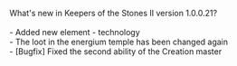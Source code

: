 What's new in Keepers of the Stones II version 1.0.0.21?<br />
<br />- Added new element - technology
<br />- The loot in the energium temple has been changed again
<br />- [Bugfix] Fixed the second ability of the Creation master